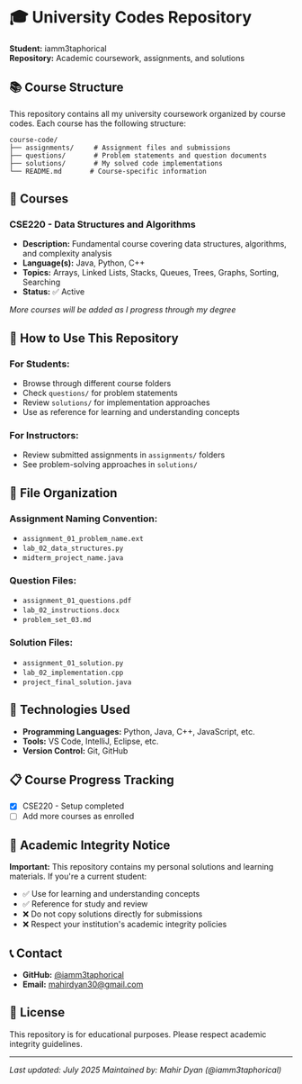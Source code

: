 # 🎓 University Codes Repository

**Student:** iamm3taphorical  
**Repository:** Academic coursework, assignments, and solutions

## 📚 Course Structure

This repository contains all my university coursework organized by course codes. Each course has the following structure:

```
course-code/
├── assignments/     # Assignment files and submissions
├── questions/       # Problem statements and question documents
├── solutions/       # My solved code implementations
└── README.md       # Course-specific information
```

## 📖 Courses

### CSE220 - Data Structures and Algorithms
- **Description:** Fundamental course covering data structures, algorithms, and complexity analysis
- **Language(s):** Java, Python, C++
- **Topics:** Arrays, Linked Lists, Stacks, Queues, Trees, Graphs, Sorting, Searching
- **Status:** ✅ Active

*More courses will be added as I progress through my degree*

## 🚀 How to Use This Repository

### For Students:
- Browse through different course folders
- Check `questions/` for problem statements
- Review `solutions/` for implementation approaches
- Use as reference for learning and understanding concepts

### For Instructors:
- Review submitted assignments in `assignments/` folders
- See problem-solving approaches in `solutions/`

## 📁 File Organization

### Assignment Naming Convention:
- `assignment_01_problem_name.ext`
- `lab_02_data_structures.py`
- `midterm_project_name.java`

### Question Files:
- `assignment_01_questions.pdf`
- `lab_02_instructions.docx`
- `problem_set_03.md`

### Solution Files:
- `assignment_01_solution.py`
- `lab_02_implementation.cpp`
- `project_final_solution.java`

## 🔧 Technologies Used

- **Programming Languages:** Python, Java, C++, JavaScript, etc.
- **Tools:** VS Code, IntelliJ, Eclipse, etc.
- **Version Control:** Git, GitHub

## 📋 Course Progress Tracking

- [x] CSE220 - Setup completed
- [ ] Add more courses as enrolled

## 🎯 Academic Integrity Notice

**Important:** This repository contains my personal solutions and learning materials. If you're a current student:

- ✅ Use for learning and understanding concepts
- ✅ Reference for study and review
- ❌ Do not copy solutions directly for submissions
- ❌ Respect your institution's academic integrity policies

## 📞 Contact

- **GitHub:** [@iamm3taphorical](https://github.com/iamm3taphorical)
- **Email:** mahirdyan30@gmail.com

## 📄 License

This repository is for educational purposes. Please respect academic integrity guidelines.

---

*Last updated: July 2025*
*Maintained by: Mahir Dyan (@iamm3taphorical)*
